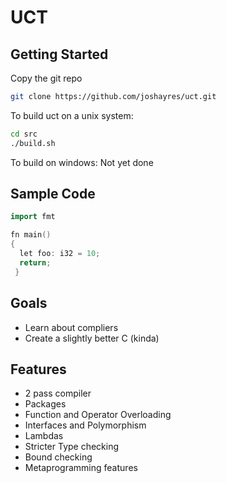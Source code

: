 # UCT

## Getting Started
Copy the git repo
```sh
git clone https://github.com/joshayres/uct.git
```

To build uct on a unix system:
```sh
cd src
./build.sh
```

To build on windows:
Not yet done

## Sample Code
```cpp
import fmt 

fn main()
{
  let foo: i32 = 10;
  return;
 }
 ```

## Goals
+ Learn about compliers
+ Create a slightly better C (kinda)

## Features
+ 2 pass compiler
+ Packages
+ Function and Operator Overloading
+ Interfaces and Polymorphism
+ Lambdas
+ Stricter Type checking
+ Bound checking
+ Metaprogramming features
